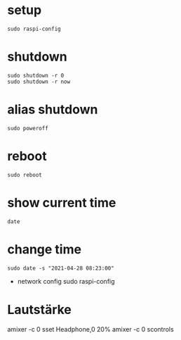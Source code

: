 # setup
    sudo raspi-config

# shutdown
    sudo shutdown -r 0
    sudo shutdown -r now

# alias shutdown
    sudo poweroff

# reboot
    sudo reboot

# show current time
    date

# change time
    sudo date -s "2021-04-28 08:23:00"

- network config
    sudo raspi-config
  


# Lautstärke
amixer -c 0 sset Headphone,0 20%
amixer -c 0 scontrols



